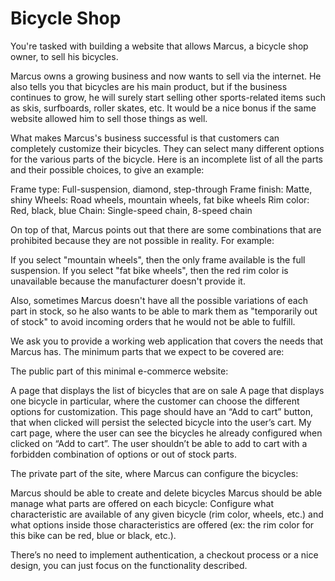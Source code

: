 # Bicycle Shop
You're tasked with building a website that allows Marcus, a bicycle shop owner, to sell his bicycles.



Marcus owns a growing business and now wants to sell via the internet. He also tells you that bicycles are his main product, but if the business continues to grow, he will surely start selling other sports-related items such as skis, surfboards, roller skates, etc. It would be a nice bonus if the same website allowed him to sell those things as well.



What makes Marcus's business successful is that customers can completely customize their bicycles. They can select many different options for the various parts of the bicycle. Here is an incomplete list of all the parts and their possible choices, to give an example:

Frame type: Full-suspension, diamond, step-through
Frame finish: Matte, shiny
Wheels: Road wheels, mountain wheels, fat bike wheels
Rim color: Red, black, blue
Chain: Single-speed chain, 8-speed chain


On top of that, Marcus points out that there are some combinations that are prohibited because they are not possible in reality. For example:

If you select "mountain wheels", then the only frame available is the full suspension.
If you select "fat bike wheels", then the red rim color is unavailable because the manufacturer doesn't provide it.


Also, sometimes Marcus doesn't have all the possible variations of each part in stock, so he also wants to be able to mark them as "temporarily out of stock" to avoid incoming orders that he would not be able to fulfill.



We ask you to provide a working web application that covers the needs that Marcus has. The minimum parts that we expect to be covered are:



The public part of this minimal e-commerce website:

A page that displays the list of bicycles that are on sale
A page that displays one bicycle in particular, where the customer can choose the different options for customization. This page should have an “Add to cart” button, that when clicked will persist the selected bicycle into the user’s cart.
My cart page, where the user can see the bicycles he already configured when clicked on “Add to cart”. The user shouldn’t be able to add to cart with a forbidden combination of options or out of stock parts.


The private part of the site, where Marcus can configure the bicycles:

Marcus should be able to create and delete bicycles
Marcus should be able manage what parts are offered on each bicycle: Configure what characteristic are available of any given bicycle (rim color, wheels, etc.) and what options inside those characteristics are offered (ex: the rim color for this bike can be red, blue or black, etc.).


There’s no need to implement authentication, a checkout process or a nice design, you can just focus on the functionality described.

